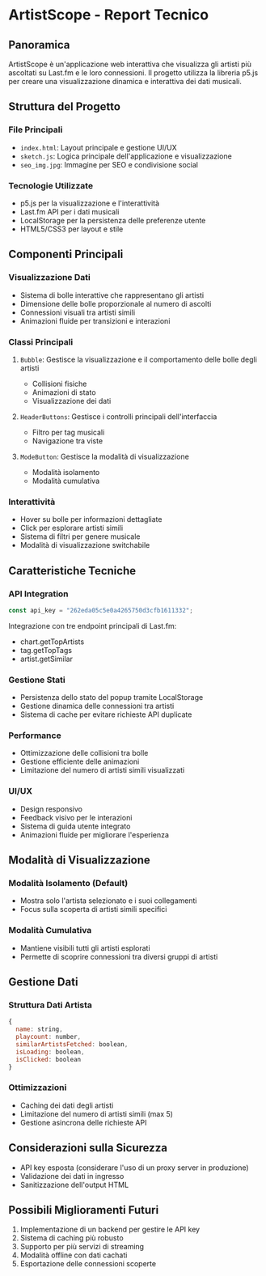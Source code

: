 # ArtistScope - Report Tecnico

## Panoramica
ArtistScope è un'applicazione web interattiva che visualizza gli artisti più ascoltati su Last.fm e le loro connessioni. Il progetto utilizza la libreria p5.js per creare una visualizzazione dinamica e interattiva dei dati musicali.

## Struttura del Progetto

### File Principali
- `index.html`: Layout principale e gestione UI/UX
- `sketch.js`: Logica principale dell'applicazione e visualizzazione
- `seo_img.jpg`: Immagine per SEO e condivisione social

### Tecnologie Utilizzate
- p5.js per la visualizzazione e l'interattività
- Last.fm API per i dati musicali
- LocalStorage per la persistenza delle preferenze utente
- HTML5/CSS3 per layout e stile

## Componenti Principali

### Visualizzazione Dati
- Sistema di bolle interattive che rappresentano gli artisti
- Dimensione delle bolle proporzionale al numero di ascolti
- Connessioni visuali tra artisti simili
- Animazioni fluide per transizioni e interazioni

### Classi Principali
1. `Bubble`: Gestisce la visualizzazione e il comportamento delle bolle degli artisti
   - Collisioni fisiche
   - Animazioni di stato
   - Visualizzazione dei dati

2. `HeaderButtons`: Gestisce i controlli principali dell'interfaccia
   - Filtro per tag musicali
   - Navigazione tra viste

3. `ModeButton`: Gestisce la modalità di visualizzazione
   - Modalità isolamento
   - Modalità cumulativa

### Interattività
- Hover su bolle per informazioni dettagliate
- Click per esplorare artisti simili
- Sistema di filtri per genere musicale
- Modalità di visualizzazione switchabile

## Caratteristiche Tecniche

### API Integration
```javascript
const api_key = "262eda05c5e0a4265750d3cfb1611332";
```
Integrazione con tre endpoint principali di Last.fm:
- chart.getTopArtists
- tag.getTopTags
- artist.getSimilar

### Gestione Stati
- Persistenza dello stato del popup tramite LocalStorage
- Gestione dinamica delle connessioni tra artisti
- Sistema di cache per evitare richieste API duplicate

### Performance
- Ottimizzazione delle collisioni tra bolle
- Gestione efficiente delle animazioni
- Limitazione del numero di artisti simili visualizzati

### UI/UX
- Design responsivo
- Feedback visivo per le interazioni
- Sistema di guida utente integrato
- Animazioni fluide per migliorare l'esperienza

## Modalità di Visualizzazione

### Modalità Isolamento (Default)
- Mostra solo l'artista selezionato e i suoi collegamenti
- Focus sulla scoperta di artisti simili specifici

### Modalità Cumulativa
- Mantiene visibili tutti gli artisti esplorati
- Permette di scoprire connessioni tra diversi gruppi di artisti

## Gestione Dati

### Struttura Dati Artista
```javascript
{
  name: string,
  playcount: number,
  similarArtistsFetched: boolean,
  isLoading: boolean,
  isClicked: boolean
}
```

### Ottimizzazioni
- Caching dei dati degli artisti
- Limitazione del numero di artisti simili (max 5)
- Gestione asincrona delle richieste API

## Considerazioni sulla Sicurezza
- API key esposta (considerare l'uso di un proxy server in produzione)
- Validazione dei dati in ingresso
- Sanitizzazione dell'output HTML

## Possibili Miglioramenti Futuri
1. Implementazione di un backend per gestire le API key
2. Sistema di caching più robusto
3. Supporto per più servizi di streaming
4. Modalità offline con dati cachati
5. Esportazione delle connessioni scoperte
